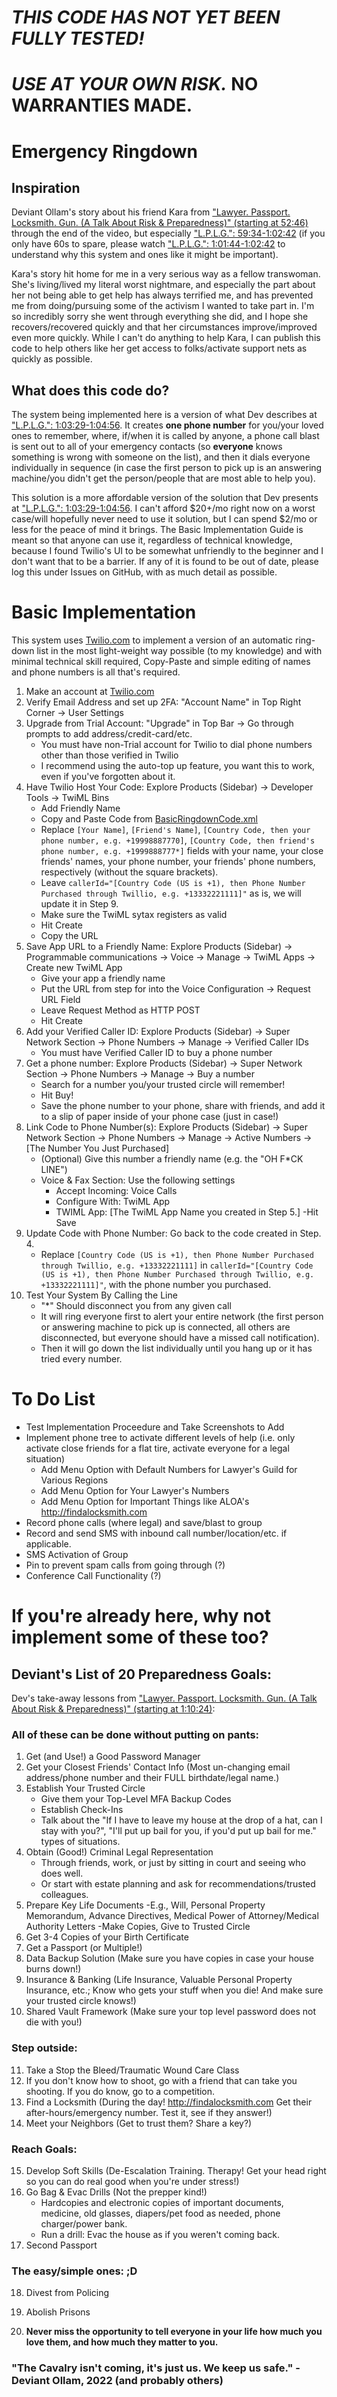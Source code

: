 # *THIS CODE HAS NOT YET BEEN FULLY TESTED!* 
# *USE AT YOUR OWN RISK.* NO WARRANTIES MADE.

# Emergency Ringdown
## Inspiration
Deviant Ollam's story about his friend Kara from ["Lawyer. Passport. Locksmith. Gun. (A Talk About Risk & Preparedness)" (starting at 52:46)](https://www.youtube.com/watch?v=6ihrGNGesfI&t=52m46s) through the end of the video, but especially ["L.P.L.G.": 59:34-1:02:42](https://www.youtube.com/watch?v=6ihrGNGesfI&t=59m34s) (if you only have 60s to spare, please watch ["L.P.L.G.": 1:01:44-1:02:42](https://www.youtube.com/watch?v=6ihrGNGesfI&t=1h01m44s) to understand why this system and ones like it might be important).

Kara's story hit home for me in a very serious way as a fellow transwoman. She's living/lived my literal worst nightmare, and especially the part about her not being able to get help has always terrified me, and has prevented me from doing/pursuing some of the activism I wanted to take part in. I'm so incredibly sorry she went through everything she did, and I hope she recovers/recovered quickly and that her circumstances improve/improved even more quickly. While I can't do anything to help Kara, I can publish this code to help others like her get access to folks/activate support nets as quickly as possible.

## What does this code do?
The system being implemented here is a version of what Dev describes at ["L.P.L.G.": 1:03:29-1:04:56](https://www.youtube.com/watch?v=6ihrGNGesfI&t=1h03m29s). It creates **one phone number** for you/your loved ones to remember, where, if/when it is called by anyone, a phone call blast is sent out to all of your emergency contacts (so **everyone** knows something is wrong with someone on the list), and then it dials everyone individually in sequence (in case the first person to pick up is an answering machine/you didn't get the person/people that are most able to help you).

This solution is a more affordable version of the solution that Dev presents at ["L.P.L.G.": 1:03:29-1:04:56](https://www.youtube.com/watch?v=6ihrGNGesfI&t=1h03m29s). I can't afford $20+/mo right now on a worst case/will hopefully never need to use it solution, but I can spend $2/mo or less for the peace of mind it brings. The Basic Implementation Guide is meant so that anyone can use it, regardless of technical knowledge, because I found Twilio's UI to be somewhat unfriendly to the beginner and I don't want that to be a barrier. If any of it is found to be out of date, please log this under Issues on GitHub, with as much detail as possible.

# Basic Implementation
This system uses [Twilio.com](https://twilio.com) to implement a version of an automatic ring-down list in the most light-weight way possible (to my knowledge) and with minimal technical skill required, Copy-Paste and simple editing of names and phone numbers is all that's required.

1. Make an account at [Twilio.com](https://twilio.com)
2. Verify Email Address and set up 2FA: "Account Name" in Top Right Corner -> User Settings
3. Upgrade from Trial Account: "Upgrade" in Top Bar -> Go through prompts to add address/credit-card/etc.
    - You must have non-Trial account for Twilio to dial phone numbers other than those verified in Twilio
    - I recommend using the auto-top up feature, you want this to work, even if you've forgotten about it.
4. Have Twilio Host Your Code: Explore Products (Sidebar) -> Developer Tools -> TwiML Bins
    - Add Friendly Name
    - Copy and Paste Code from [BasicRingdownCode.xml](BasicRingdownCode.xml)
    - Replace ```[Your Name]```, ```[Friend's Name]```, ```[Country Code, then your phone number, e.g. +19998887770]```, ```[Country Code, then friend's phone number, e.g. +1999888777*]``` fields with your name, your close friends' names, your phone number, your friends' phone numbers, respectively (without the square brackets).
    - Leave ```callerId="[Country Code (US is +1), then Phone Number Purchased through Twillio, e.g. +13332221111]"``` as is, we will update it in Step 9.
    - Make sure the TwiML sytax registers as valid
    - Hit Create
    - Copy the URL
5. Save App URL to a Friendly Name: Explore Products (Sidebar) -> Programmable communications -> Voice -> Manage -> TwiML Apps -> Create new TwiML App
    - Give your app a friendly name
    - Put the URL from step for into the Voice Configuration -> Request URL Field
    - Leave Request Method as HTTP POST
    - Hit Create
6. Add your Verified Caller ID: Explore Products (Sidebar) -> Super Network Section -> Phone Numbers -> Manage -> Verified Caller IDs
    - You must have Verified Caller ID to buy a phone number
7. Get a phone number: Explore Products (Sidebar) -> Super Network Section -> Phone Numbers -> Manage -> Buy a number 
    - Search for a number you/your trusted circle will remember!
    - Hit Buy!
    - Save the phone number to your phone, share with friends, and add it to a slip of paper inside of your phone case (just in case!)
8. Link Code to Phone Number(s): Explore Products (Sidebar) -> Super Network Section -> Phone Numbers -> Manage -> Active Numbers -> [The Number You Just Purchased]
    - (Optional) Give this number a friendly name (e.g. the "OH F*CK LINE")
    - Voice & Fax Section: Use the following settings
      - Accept Incoming: Voice Calls
      - Configure With: TwiML App
      - TWIML App: [The TwiML App Name you created in Step 5.]
    -Hit Save
9. Update Code with Phone Number: Go back to the code created in Step. 4.
    - Replace ```[Country Code (US is +1), then Phone Number Purchased through Twillio, e.g. +13332221111]``` in ```callerId="[Country Code (US is +1), then Phone Number Purchased through Twillio, e.g. +13332221111]"```, with the phone number you purchased.
10. Test Your System By Calling the Line
    - "*" Should disconnect you from any given call
    - It will ring everyone first to alert your entire network (the first person or answering machine to pick up is connected, all others are disconnected, but everyone should have a missed call notification).
    - Then it will go down the list individually until you hang up or it has tried every number.

# To Do List
- Test Implementation Proceedure and Take Screenshots to Add
- Implement phone tree to activate different levels of help (i.e. only activate close friends for a flat tire, activate everyone for a legal situation)
  - Add Menu Option with Default Numbers for Lawyer's Guild for Various Regions
  - Add Menu Option for Your Lawyer's Numbers
  - Add Menu Option for Important Things like ALOA's http://findalocksmith.com
- Record phone calls (where legal) and save/blast to group
- Record and send SMS with inbound call number/location/etc. if applicable.
- SMS Activation of Group
- Pin to prevent spam calls from going through (?)
- Conference Call Functionality (?)

# If you're already here, why not implement some of these too?
## Deviant's List of 20 Preparedness Goals:
Dev's take-away lessons from ["Lawyer. Passport. Locksmith. Gun. (A Talk About Risk & Preparedness)" (starting at 1:10:24)](https://www.youtube.com/watch?v=6ihrGNGesfI&t=1h10m24s): 

### All of these can be done without putting on pants:
1. Get (and Use!) a Good Password Manager
2. Get your Closest Friends' Contact Info (Most un-changing email address/phone number and their FULL birthdate/legal name.)
3. Establish Your Trusted Circle 
    - Give them your Top-Level MFA Backup Codes
    - Establish Check-Ins
    - Talk about the "If I have to leave my house at the drop of a hat, can I stay with you?", "I'll put up bail for you, if you'd put up bail for me." types of situations.
4. Obtain (Good!) Criminal Legal Representation 
    - Through friends, work, or just by sitting in court and seeing who does well.
    - Or start with estate planning and ask for recommendations/trusted colleagues.
5. Prepare Key Life Documents
    -E.g., Will, Personal Property Memorandum, Advance Directives, Medical Power of Attorney/Medical Authority Letters
    -Make Copies, Give to Trusted Circle
6. Get 3-4 Copies of your Birth Certificate
7. Get a Passport (or Multiple!)
8. Data Backup Solution (Make sure you have copies in case your house burns down!)
9. Insurance & Banking (Life Insurance, Valuable Personal Property Insurance, etc.; Know who gets your stuff when you die! And make sure your trusted circle knows!)
10. Shared Vault Framework (Make sure your top level password does not die with you!)

### Step outside:
11. Take a Stop the Bleed/Traumatic Wound Care Class
12. If you don't know how to shoot, go with a friend that can take you shooting. If you do know, go to a competition.
13. Find a Locksmith (During the day! http://findalocksmith.com Get their after-hours/emergency number. Test it, see if they answer!)
14. Meet your Neighbors (Get to trust them? Share a key?)

### Reach Goals: 
15. Develop Soft Skills (De-Escalation Training. Therapy! Get your head right so you can do real good when you're under stress!)
16. Go Bag & Evac Drills (Not the prepper kind!) 
    - Hardcopies and electronic copies of important documents, medicine, old glasses, diapers/pet food as needed, phone charger/power bank.
    - Run a drill: Evac the house as if you weren't coming back.
17. Second Passport

### The easy/simple ones: ;D
18. Divest from Policing
19. Abolish Prisons

20. **Never miss the opportunity to tell everyone in your life how much you love them, and how much they matter to you.**

### **__"The Cavalry isn't coming, it's just us. We keep us safe."__** -Deviant Ollam, 2022 (and probably others) 
